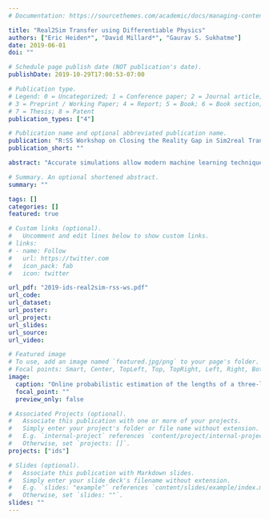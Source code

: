 ```yaml
---
# Documentation: https://sourcethemes.com/academic/docs/managing-content/

title: "Real2Sim Transfer using Differentiable Physics"
authors: ["Eric Heiden*", "David Millard*", "Gaurav S. Sukhatme"]
date: 2019-06-01
doi: ""

# Schedule page publish date (NOT publication's date).
publishDate: 2019-10-29T17:00:53-07:00

# Publication type.
# Legend: 0 = Uncategorized; 1 = Conference paper; 2 = Journal article;
# 3 = Preprint / Working Paper; 4 = Report; 5 = Book; 6 = Book section;
# 7 = Thesis; 8 = Patent
publication_types: ["4"]

# Publication name and optional abbreviated publication name.
publication: "R:SS Workshop on Closing the Reality Gap in Sim2real Transfer for Robotic Manipulation"
publication_short: ""

abstract: "Accurate simulations allow modern machine learning techniques to be applied to robotics problems, with sample-collection runtimes orders of magnitudes faster than the real world. Current reinforcement learning approaches require laborious manual calibration of carefully designed models, or, in a model-free context, vast amounts of training data to acquire such accurate models from real-world trials. In this work, we introduce a new layer in the deep learning toolbox that imposes a strong inductive bias to generate physically accurate predictions of rigid-body dynamics and allows for the automatic inference of system parameters given an ad-hoc model description."

# Summary. An optional shortened abstract.
summary: ""

tags: []
categories: []
featured: true

# Custom links (optional).
#   Uncomment and edit lines below to show custom links.
# links:
# - name: Follow
#   url: https://twitter.com
#   icon_pack: fab
#   icon: twitter

url_pdf: "2019-ids-real2sim-rss-ws.pdf"
url_code:
url_dataset:
url_poster:
url_project:
url_slides:
url_source:
url_video:

# Featured image
# To use, add an image named `featured.jpg/png` to your page's folder. 
# Focal points: Smart, Center, TopLeft, Top, TopRight, Left, Right, BottomLeft, Bottom, BottomRight.
image:
  caption: "Online probabilistic estimation of the lengths of a three-link compound pendulum using a Gaussian Mixture Model."
  focal_point: ""
  preview_only: false

# Associated Projects (optional).
#   Associate this publication with one or more of your projects.
#   Simply enter your project's folder or file name without extension.
#   E.g. `internal-project` references `content/project/internal-project/index.md`.
#   Otherwise, set `projects: []`.
projects: ["ids"]

# Slides (optional).
#   Associate this publication with Markdown slides.
#   Simply enter your slide deck's filename without extension.
#   E.g. `slides: "example"` references `content/slides/example/index.md`.
#   Otherwise, set `slides: ""`.
slides: ""
---
```

